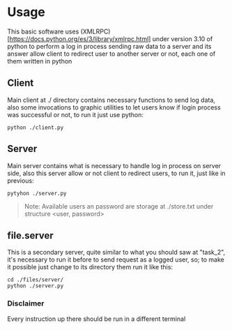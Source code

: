 # Usage

This basic software uses (XMLRPC)[https://docs.python.org/es/3/library/xmlrpc.html]
under version 3.10 of python to perform a log in process sending raw data to a server
and its answer allow client to redirect user to another server or not, each one of them
written in python

## Client

Main client at ./ directory contains necessary functions to send log data, also some
invocations to graphic utilities to let users know if login process was successful or not,
to run it just use python:

```
python ./client.py
```

## Server

Main server contains what is necessary to handle log in process on server side, also this server
allow or not client to redirect users, to run it, just like in previous:

```
pytyhon ./server.py
```

> Note: Available users an password are storage at ./store.txt under structure <user, password>

## file.server

This is a secondary server, quite similar to what you should saw at "task_2", it's necessary to
run it before to send request as a logged user, so; to make it possible just change to its directory
them run it like this:

```
cd ./files/server/
python ./server.py
```

### Disclaimer

Every instruction up there should be run in a different terminal
